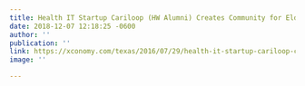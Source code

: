 ```yaml
---
title: Health IT Startup Cariloop (HW Alumni) Creates Community for Elder Caregivers
date: 2018-12-07 12:18:25 -0600
author: ''
publication: ''
link: https://xconomy.com/texas/2016/07/29/health-it-startup-cariloop-creates-community-for-elder-caregivers/
image: ''

---
```

